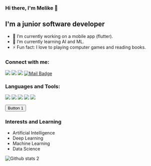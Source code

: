### Hi there, I'm Melike 👋

## I'm a junior software developer

- 🔭 I’m currently working on a mobile app (flutter).
- 🌱 I’m currently learning AI and ML.
- ⚡ Fun fact: I love to playing computer games and reading books.

### Connect with me:

[![](https://img.shields.io/badge/instagram-%23E4405F.svg?&style=for-the-badge&logo=instagram&logoColor=white)](https://www.instagram.com/msklloglu/)
[![](https://img.shields.io/badge/linkedin-%230077B5.svg?&style=for-the-badge&logo=linkedin&logoColor=white)](https://www.linkedin.com/in/msklloglu/)
[![](https://img.shields.io/badge/website-%ffd700.svg?&style=for-the-badge&logo=wordpress&logoColor=white)](https://msklloglu.wordpress.com/)
[![Mail Badge](https://img.shields.io/badge/msklloglu@gmail.com-c14438?style=for-the-badge&logo=Gmail&logoColor=white&link=mailto:msklloglu@gmail.com)](mailto:msklloglu@gmail.com)

### Languages and Tools:

[![](https://img.shields.io/badge/python-cD1?style=for-the-badge&logo=python)]()
[![](https://img.shields.io/badge/C-cD1?style=for-the-badge&logo=c)]()
[![](https://img.shields.io/badge/C++-cD1?style=for-the-badge)]()
[![](https://img.shields.io/badge/sql-cD1?style=for-the-badge?color=fedcba)]()
[![](https://img.shields.io/badge/Linux-cD2style=for-the-badge&logo=Linux)]()

<p><button class="w3-btn w3-black">Button
<span class="w3-badge w3-margin-left w3-white">1</span>
</button></p>

### Interests and Learning

- Artificial Intelligence
- Deep Learning
- Machine Learning
- Data Science

![Github stats 2](https://github-readme-stats.vercel.app/api?username=msakallioglu&show_icons=true&theme=radical)










